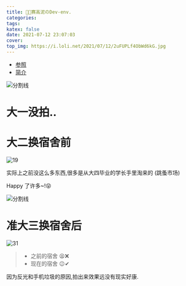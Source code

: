 ```yaml
---
title: 👨‍🦳赛高泥のDev-env.
categories:
tags:
katex: false
date: 2021-07-12 23:07:03
cover:
top_img: https://i.loli.net/2021/07/12/2uFUPLf4ObWd6kG.jpg
---
```


<!--
 * @?: *********************************************************************
 * @Author: Weidows
 * @LastEditors: Weidows
 * @LastEditTime: 2021-07-12 23:19:59
 * @FilePath: \Weidowsd:\Game\Github\Blog-private\source\gallery_data\Private\开发环境.md
 * @Description:
 * @!: *********************************************************************
-->

- [参照](#参照)
- [简介](#简介)

![分割线](https://cdn.jsdelivr.net/gh/Weidows/Images/img/divider.png)

# 大一没拍..

# 大二换宿舍前

<img src="https://i.loli.net/2021/07/12/3aqb17hDZF5znCV.jpg" alt="19" />

实际上之前没这么多东西,很多是从大四毕业的学长手里淘来的 (跳蚤市场)

Happy 了许多~!😝

![分割线](https://cdn.jsdelivr.net/gh/Weidows/Images/img/divider.png)

# 准大三换宿舍后

<img src="https://i.loli.net/2021/07/12/2uFUPLf4ObWd6kG.jpg" alt="31" />

> - 之前的宿舍 😫❌
> - 现在的宿舍 😉✔

因为反光和手机垃圾的原因,拍出来效果远没有现实好康.
